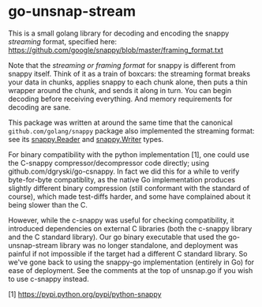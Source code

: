 go-unsnap-stream
================

This is a small golang library for decoding and encoding the snappy *streaming* format, specified here: https://github.com/google/snappy/blob/master/framing_format.txt

Note that the *streaming or framing format* for snappy is different from snappy itself. Think of it as a train of boxcars: the streaming format breaks your data in chunks, applies snappy to each chunk alone, then puts a thin wrapper around the chunk, and sends it along in turn. You can begin decoding before receiving everything. And memory requirements for decoding are sane.

This package was written at around the same time that the canonical `github.com/golang/snappy` package also implemented the streaming format: see its [snappy.Reader](https://godoc.org/github.com/golang/snappy#Reader) and [snappy.Writer](https://godoc.org/github.com/golang/snappy#Writer) types.

For binary compatibility with the python implementation [1], one could use the C-snappy compressor/decompressor code directly; using github.com/dgryski/go-csnappy. In fact we did this for a while to verify byte-for-byte compatiblity, as the native Go implementation produces slightly different binary compression (still conformant with the standard of course), which made test-diffs harder, and some have complained about it being slower than the C.

However, while the c-snappy was useful for checking compatibility, it introduced dependencies on external C libraries (both the c-snappy library and the C standard library). Our go binary executable that used the go-unsnap-stream library was no longer standalone, and deployment was painful if not impossible if the target had a different C standard library. So we've gone back to using the snappy-go implementation (entirely in Go) for ease of deployment. See the comments at the top of unsnap.go if you wish to use c-snappy instead.

[1] https://pypi.python.org/pypi/python-snappy
